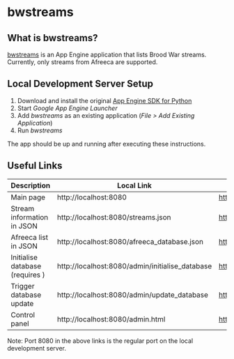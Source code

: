 # bwstreams

## What is bwstreams?

[bwstreams](https://bwstreams.appspot.com) is an App Engine application that lists Brood War streams. Currently, only streams from Afreeca are supported.

## Local Development Server Setup

1. Download and install the original [App Engine SDK for Python](https://cloud.google.com/appengine/docs/standard/python/download)
2. Start _Google App Engine Launcher_
3. Add _bwstreams_ as an existing application (*File > Add Existing Application*)
4. Run _bwstreams_

The app should be up and running after executing these instructions.

## Useful Links

| Description | Local Link | Online Link |
| -- | -- | -- |
| Main page | http://localhost:8080 | https://bwstreams.appspot.com |
| Stream information in JSON | http://localhost:8080/streams.json | https://bwstreams.appspot.com/streams.json |
| Afreeca list in JSON | http://localhost:8080/afreeca_database.json | https://bwstreams.appspot.com/afreeca_database.json |
| Initialise database (requires ) | http://localhost:8080/admin/initialise_database | https://bwstreams.appspot.com/admin/initialise_database |
| Trigger database update | http://localhost:8080/admin/update_database | https://bwstreams.appspot.com/admin/update_database |
| Control panel | http://localhost:8080/admin.html | https://bwstreams.appspot.com/admin.html |

Note: Port 8080 in the above links is the regular port on the local development server.
